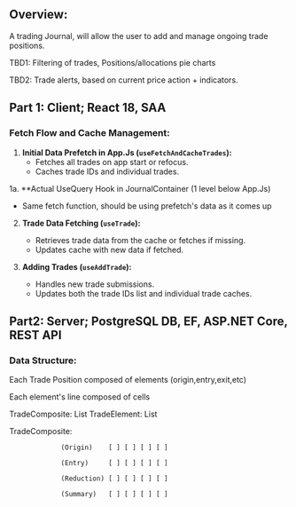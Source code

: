 ## Overview: 
A trading Journal, will allow the user to add and manage ongoing trade positions.

TBD1: Filtering of trades, Positions/allocations pie charts

TBD2: Trade alerts, based on current price action + indicators.

## Part 1: Client; React 18, SAA
### Fetch Flow and Cache Management:

1. **Initial Data Prefetch in App.Js (`useFetchAndCacheTrades`):**
   - Fetches all trades on app start or refocus.
   - Caches trade IDs and individual trades.

1a. **Actual UseQuery Hook in JournalContainer (1 level below App.Js)
   - Same fetch function, should be using prefetch's data as it comes up

2. **Trade Data Fetching (`useTrade`):**
   - Retrieves trade data from the cache or fetches if missing.
   - Updates cache with new data if fetched.

3. **Adding Trades (`useAddTrade`):**
   - Handles new trade submissions.
   - Updates both the trade IDs list and individual trade caches.

## Part2: Server; PostgreSQL DB, EF, ASP.NET Core, REST API
### Data Structure:

Each Trade Position composed of elements  (origin,entry,exit,etc)

Each element's line composed of cells

TradeComposite: List<TradeElement>
TradeElement: List<InfoCell>

TradeComposite:  

                 (Origin)    [ ] [ ] [ ] [ ]

                 (Entry)     [ ] [ ] [ ] [ ]
                 
                 (Reduction) [ ] [ ] [ ] [ ]

                 (Summary)   [ ] [ ] [ ] [ ] 
